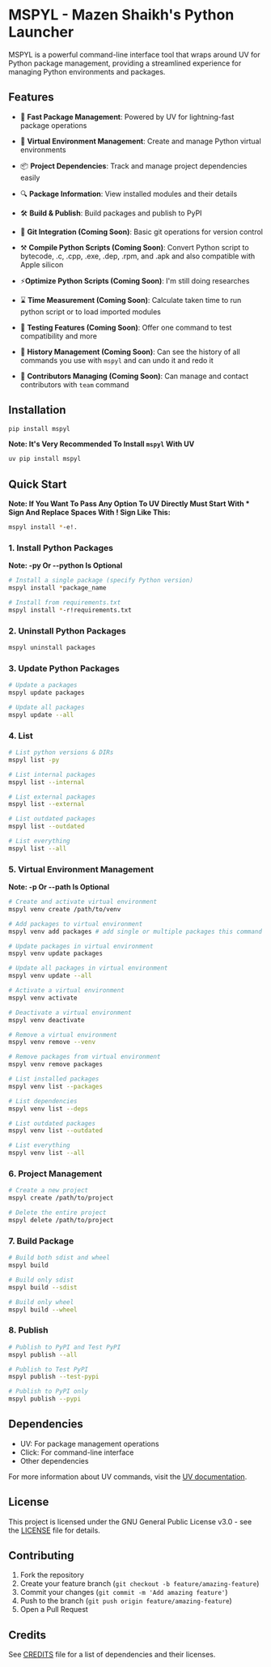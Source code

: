 # MSPYL - Mazen Shaikh's Python Launcher

MSPYL is a powerful command-line interface tool that wraps around UV for Python package management, providing a streamlined experience for managing Python environments and packages.

## Features

- 🚀 **Fast Package Management**: Powered by UV for lightning-fast package operations
- 🔄 **Virtual Environment Management**: Create and manage Python virtual environments
- 📦 **Project Dependencies**: Track and manage project dependencies easily
- 🔍 **Package Information**: View installed modules and their details
- 🛠️ **Build & Publish**: Build packages and publish to PyPI
- 🔄 **Git Integration (Coming Soon)**: Basic git operations for version control
- ⚒️ **Compile Python Scripts (Coming Soon)**: Convert Python script to bytecode, .c, .cpp, .exe, .dep, .rpm, and .apk and also compatible with Apple silicon
- ⚡**Optimize Python Scripts (Coming Soon)**: I'm still doing researches

- ⌛ **Time Measurement (Coming Soon)**: Calculate taken time to run python script or to load imported modules
- 🧪 **Testing Features (Coming Soon)**: Offer one command to test compatibility and more
- 📜 **History Management (Coming Soon)**: Can see the history of all commands you use with `mspyl` and can undo it and redo it
- 🤝 **Contributors Managing (Coming Soon)**: Can manage and contact contributors with `team` command

## Installation

```bash
pip install mspyl
```
**Note: It's Very Recommended To Install `mspyl` With UV**

```bash
uv pip install mspyl
```

## Quick Start

**Note: If You Want To Pass Any Option To UV Directly Must Start With * Sign And Replace Spaces With ! Sign Like This:**
```bash
mspyl install *-e!.
```

### 1. Install Python Packages

**Note: -py Or --python Is Optional**

```bash
# Install a single package (specify Python version)
mspyl install *package_name

# Install from requirements.txt
mspyl install *-r!requirements.txt
```

### 2. Uninstall Python Packages
```bash
mspyl uninstall packages
```

### 3. Update Python Packages
```bash
# Update a packages
mspyl update packages

# Update all packages
mspyl update --all
```

### 4. List
```bash
# List python versions & DIRs
mspyl list -py

# List internal packages
mspyl list --internal

# List external packages
mspyl list --external

# List outdated packages
mspyl list --outdated

# List everything
mspyl list --all
```

### 5. Virtual Environment Management

**Note: -p Or --path Is Optional**

```bash
# Create and activate virtual environment
mspyl venv create /path/to/venv

# Add packages to virtual environment
mspyl venv add packages # add single or multiple packages this command install the packages and add it to requirements.txt

# Update packages in virtual environment
mspyl venv update packages

# Update all packages in virtual environment
mspyl venv update --all

# Activate a virtual environment
mspyl venv activate

# Deactivate a virtual environment
mspyl venv deactivate

# Remove a virtual environment
mspyl venv remove --venv

# Remove packages from virtual environment
mspyl venv remove packages

# List installed packages
mspyl venv list --packages

# List dependencies
mspyl venv list --deps

# List outdated packages
mspyl venv list --outdated

# List everything
mspyl venv list --all
```

### 6. Project Management
```bash
# Create a new project
mspyl create /path/to/project

# Delete the entire project
mspyl delete /path/to/project
```

### 7. Build Package
```bash
# Build both sdist and wheel
mspyl build

# Build only sdist
mspyl build --sdist

# Build only wheel
mspyl build --wheel
```

### 8. Publish
```bash
# Publish to PyPI and Test PyPI
mspyl publish --all

# Publish to Test PyPI
mspyl publish --test-pypi

# Publish to PyPI only
mspyl publish --pypi
```


## Dependencies
- UV: For package management operations
- Click: For command-line interface
- Other dependencies

For more information about UV commands, visit the [UV documentation](https://docs.astral.sh/uv/).

## License

This project is licensed under the GNU General Public License v3.0 - see the [LICENSE](LICENSE) file for details.

## Contributing

1. Fork the repository
2. Create your feature branch (`git checkout -b feature/amazing-feature`)
3. Commit your changes (`git commit -m 'Add amazing feature'`)
4. Push to the branch (`git push origin feature/amazing-feature`)
5. Open a Pull Request

## Credits

See [CREDITS](CREDITS) file for a list of dependencies and their licenses.
